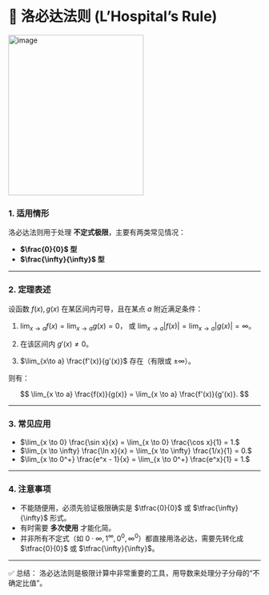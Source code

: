 # 🌟 洛必达法则 (L’Hospital’s Rule)
<img width="270" height="320" alt="image" src="https://github.com/user-attachments/assets/41fbc567-2719-4e01-894d-036c29de6493" />

### **1. 适用情形**

洛必达法则用于处理 **不定式极限**，主要有两类常见情况：

* **$\frac{0}{0}$ 型**
* **$\frac{\infty}{\infty}$ 型**

---

### **2. 定理表述**

设函数 $f(x), g(x)$ 在某区间内可导，且在某点 $a$ 附近满足条件：

1. $\lim_{x\to a} f(x) = \lim_{x\to a} g(x) = 0$，
   或 $\lim_{x\to a} |f(x)| = \lim_{x\to a} |g(x)| = \infty$。

2. 在该区间内 $g'(x) \neq 0$。

3. $\lim_{x\to a} \frac{f'(x)}{g'(x)}$ 存在（有限或 $\pm \infty$）。

则有：

$$
\lim_{x \to a} \frac{f(x)}{g(x)} = \lim_{x \to a} \frac{f'(x)}{g'(x)}.
$$

---

### **3. 常见应用**

* $\lim_{x \to 0} \frac{\sin x}{x} = \lim_{x \to 0} \frac{\cos x}{1} = 1.$
* $\lim_{x \to \infty} \frac{\ln x}{x} = \lim_{x \to \infty} \frac{1/x}{1} = 0.$
* $\lim_{x \to 0^+} \frac{e^x - 1}{x} = \lim_{x \to 0^+} \frac{e^x}{1} = 1.$

---

### **4. 注意事项**

* 不能随便用，必须先验证极限确实是 $\tfrac{0}{0}$ 或 $\tfrac{\infty}{\infty}$ 形式。
* 有时需要 **多次使用** 才能化简。
* 并非所有不定式（如 $0\cdot \infty, 1^\infty, 0^0, \infty^0$）都直接用洛必达，需要先转化成 $\tfrac{0}{0}$ 或 $\tfrac{\infty}{\infty}$。

---

✅ 总结：
洛必达法则是极限计算中非常重要的工具，用导数来处理分子分母的“不确定比值”。

